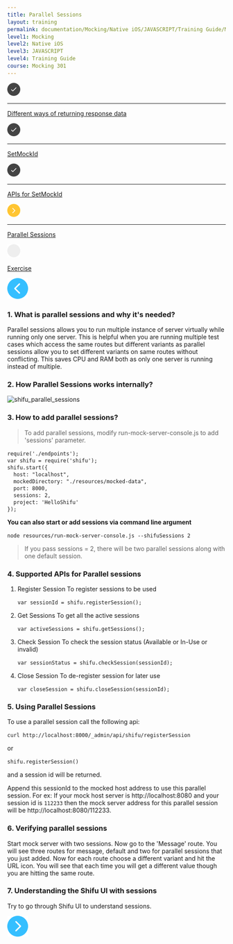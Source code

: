 ```yaml
---
title: Parallel Sessions
layout: training
permalink: documentation/Mocking/Native iOS/JAVASCRIPT/Training Guide/Mocking 301/Parallel Sessions
level1: Mocking
level2: Native iOS
level3: JAVASCRIPT
level4: Training Guide
course: Mocking 301
---
```

<div class="sidebar">
<div class="training-doc-link">
<div class ="training-doc-link-left">
<img class="training-doc-link-left__img" src="/images/training/checked.png" srcset="/images/training/checked%402x.png 2x, /images/training/checked%403x.png 3x" /><hr class="training-doc-link-left__hr training-doc-link-left__hr-completed" /></div>
<p class="training-doc-link__text">
<a class="training-doc-link__text-completed" href="./Different ways of returning response data">Different ways of returning response data</a></p>
</div>
<div class="training-doc-link">
<div class ="training-doc-link-left">
<img class="training-doc-link-left__img" src="/images/training/checked.png" srcset="/images/training/checked%402x.png 2x, /images/training/checked%403x.png 3x" /><hr class="training-doc-link-left__hr training-doc-link-left__hr-completed" /></div>
<p class="training-doc-link__text">
<a class="training-doc-link__text-completed" href="./SetMockId">SetMockId</a></p>
</div>
<div class="training-doc-link">
<div class ="training-doc-link-left">
<img class="training-doc-link-left__img" src="/images/training/checked.png" srcset="/images/training/checked%402x.png 2x, /images/training/checked%403x.png 3x" /><hr class="training-doc-link-left__hr training-doc-link-left__hr-completed" /></div>
<p class="training-doc-link__text">
<a class="training-doc-link__text-completed" href="./APIs for SetMockId">APIs for SetMockId</a></p>
</div>
<div class="training-doc-link">
<div class ="training-doc-link-left">
<img class="training-doc-link-left__img" src="/images/training/actived.png" srcset="/images/training/actived%402x.png 2x, /images/training/actived%403x.png 3x" /><hr class="training-doc-link-left__hr training-doc-link-left__hr-pending" /></div>
<p class="training-doc-link__text">
<a class="training-doc-link__text-current" href="./Parallel Sessions">Parallel Sessions</a></p>
</div>
<div class="training-doc-link">
<div class ="training-doc-link-left">
<img class="training-doc-link-left__img" src="/images/training/unread.png" srcset="/images/training/unread%402x.png 2x, /images/training/unread%403x.png 3x" /></div>
<p class="training-doc-link__text">
<a class="training-doc-link__text-pending" href="./Exercise">Exercise</a></p>
</div>
</div>
<div class="training-doc-nav-btn">
<a href="./APIs for SetMockId"><img src="/images/training/btn-left.png" srcset="/images/training/btn-left%402x.png 2x, /images/training/btn-left%403x.png 3x" /></a>
</div>
<div class="training-content markdown">
<h3>1. What is parallel sessions and why it's needed?</h3>
<p>Parallel sessions allows you to run multiple instance of server virtually while running only one server. This is helpful when you are running multiple test cases which access the same routes but different variants as parallel sessions allow you to set different variants on same routes without conflicting. This saves CPU and RAM both as only one server is running instead of multiple.</p>
<h3>2. How Parallel Sessions works internally?</h3>
<p><img src="../../../../images/shifu_parallel_sessions.png" alt="shifu_parallel_sessions"></p>
<h3>3. How to add parallel sessions?</h3>
<blockquote>
<p>To add parallel sessions, modify run-mock-server-console.js to add 'sessions' parameter.</p>
</blockquote>
<pre><code class="language-js">require('./endpoints');
var shifu = require('shifu');
shifu.start({
  host: &quot;localhost&quot;,
  mockedDirectory: &quot;./resources/mocked-data&quot;,
  port: 8000,
  sessions: 2,
  project: 'HelloShifu'
});
</code></pre>
<p><strong>You can also start or add sessions via command line argument</strong></p>
<pre><code class="language-bash">node resources/run-mock-server-console.js --shifuSessions 2
</code></pre>
<blockquote>
<p>If you pass sessions = 2, there will be two parallel sessions along with one default session.</p>
</blockquote>
<h3>4. Supported APIs for Parallel sessions</h3>
<ol>
<li><p>Register Session
To register sessions to be used</p>
<pre><code class="language-js">var sessionId = shifu.registerSession();
</code></pre></li>
<li><p>Get Sessions
To get all the active sessions</p>
<pre><code class="language-js">var activeSessions = shifu.getSessions();
</code></pre></li>
<li><p>Check Session
To check the session status (Available or In-Use or invalid)</p>
<pre><code class="language-js">var sessionStatus = shifu.checkSession(sessionId);
</code></pre></li>
<li><p>Close Session
To de-register session for later use</p>
<pre><code class="language-js">var closeSession = shifu.closeSession(sessionId);
</code></pre></li>
</ol>
<h3>5. Using Parallel Sessions</h3>
<p>To use a parallel session call the following api:</p>
<pre><code class="language-bash">curl http://localhost:8000/_admin/api/shifu/registerSession
</code></pre>
<p>or</p>
<pre><code class="language-js">shifu.registerSession()
</code></pre>
<p>and a session id will be returned.</p>
<p>Append this sessionId to the mocked host address to use this parallel session. For ex: If your mock host server is http://localhost:8080 and your session id is <code>112233</code> then the mock server address for this parallel session will be http://localhost:8080/112233.</p>
<h3>6. Verifying parallel sessions</h3>
<p>Start mock server with two sessions. Now go to the 'Message' route. You will see three routes for message, default and two for parallel sessions that you just added. Now for each route choose a different variant and hit the URL icon. You will see that each time you will get a different value though you are hitting the same route.</p>
<h3>7. Understanding the Shifu UI with sessions</h3>
<p>Try to go through Shifu UI to understand sessions.</p>
</div>
<div class="training-doc-nav-btn">
<a href="./Exercise"><img src="/images/training/btn-right.png" srcset="/images/training/btn-right%402x.png 2x, /images/training/btn-right%403x.png 3x" /></a>
</div>
